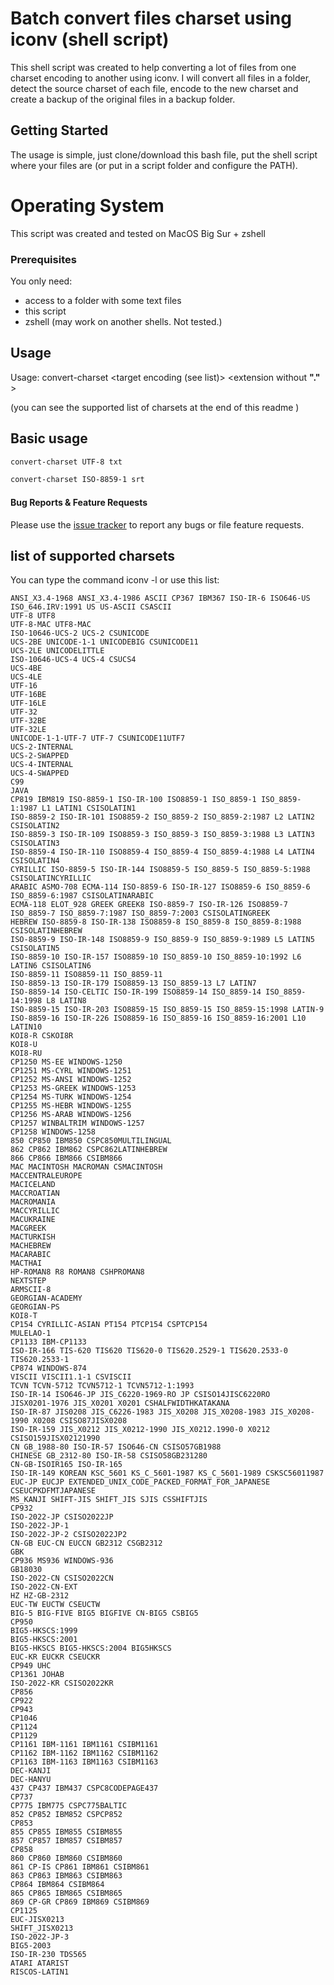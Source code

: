 # Batch convert files charset using iconv (shell script)

This shell script was created to help converting a lot of files from one charset encoding to another using iconv. I will convert all files in a folder, detect the source charset of each file, encode to the new charset and create a backup of the original files in a backup folder.

## Getting Started

The usage is simple, just clone/download this bash file, put the shell script where your files are (or put in a script folder and configure the PATH).

# Operating System

This script was created and tested on MacOS Big Sur + zshell
### Prerequisites

You only need:

* access to a folder with some text files
* this script
* zshell (may work on another shells. Not tested.)

## Usage

Usage: convert-charset <target encoding (see list)> <extension without **"."** >

(you can see the supported list of charsets at the end of this readme )

## Basic usage

```bash
convert-charset UTF-8 txt
```

```bash
convert-charset ISO-8859-1 srt
```

#### Bug Reports & Feature Requests

Please use the [issue tracker](https://github.com/PauloCarrasco/zsh-batch-convert-charset-iconv/issues) to report any bugs or file feature requests.


## list of supported charsets

You can type the command iconv -l or use this list:

```
ANSI_X3.4-1968 ANSI_X3.4-1986 ASCII CP367 IBM367 ISO-IR-6 ISO646-US ISO_646.IRV:1991 US US-ASCII CSASCII
UTF-8 UTF8
UTF-8-MAC UTF8-MAC
ISO-10646-UCS-2 UCS-2 CSUNICODE
UCS-2BE UNICODE-1-1 UNICODEBIG CSUNICODE11
UCS-2LE UNICODELITTLE
ISO-10646-UCS-4 UCS-4 CSUCS4
UCS-4BE
UCS-4LE
UTF-16
UTF-16BE
UTF-16LE
UTF-32
UTF-32BE
UTF-32LE
UNICODE-1-1-UTF-7 UTF-7 CSUNICODE11UTF7
UCS-2-INTERNAL
UCS-2-SWAPPED
UCS-4-INTERNAL
UCS-4-SWAPPED
C99
JAVA
CP819 IBM819 ISO-8859-1 ISO-IR-100 ISO8859-1 ISO_8859-1 ISO_8859-1:1987 L1 LATIN1 CSISOLATIN1
ISO-8859-2 ISO-IR-101 ISO8859-2 ISO_8859-2 ISO_8859-2:1987 L2 LATIN2 CSISOLATIN2
ISO-8859-3 ISO-IR-109 ISO8859-3 ISO_8859-3 ISO_8859-3:1988 L3 LATIN3 CSISOLATIN3
ISO-8859-4 ISO-IR-110 ISO8859-4 ISO_8859-4 ISO_8859-4:1988 L4 LATIN4 CSISOLATIN4
CYRILLIC ISO-8859-5 ISO-IR-144 ISO8859-5 ISO_8859-5 ISO_8859-5:1988 CSISOLATINCYRILLIC
ARABIC ASMO-708 ECMA-114 ISO-8859-6 ISO-IR-127 ISO8859-6 ISO_8859-6 ISO_8859-6:1987 CSISOLATINARABIC
ECMA-118 ELOT_928 GREEK GREEK8 ISO-8859-7 ISO-IR-126 ISO8859-7 ISO_8859-7 ISO_8859-7:1987 ISO_8859-7:2003 CSISOLATINGREEK
HEBREW ISO-8859-8 ISO-IR-138 ISO8859-8 ISO_8859-8 ISO_8859-8:1988 CSISOLATINHEBREW
ISO-8859-9 ISO-IR-148 ISO8859-9 ISO_8859-9 ISO_8859-9:1989 L5 LATIN5 CSISOLATIN5
ISO-8859-10 ISO-IR-157 ISO8859-10 ISO_8859-10 ISO_8859-10:1992 L6 LATIN6 CSISOLATIN6
ISO-8859-11 ISO8859-11 ISO_8859-11
ISO-8859-13 ISO-IR-179 ISO8859-13 ISO_8859-13 L7 LATIN7
ISO-8859-14 ISO-CELTIC ISO-IR-199 ISO8859-14 ISO_8859-14 ISO_8859-14:1998 L8 LATIN8
ISO-8859-15 ISO-IR-203 ISO8859-15 ISO_8859-15 ISO_8859-15:1998 LATIN-9
ISO-8859-16 ISO-IR-226 ISO8859-16 ISO_8859-16 ISO_8859-16:2001 L10 LATIN10
KOI8-R CSKOI8R
KOI8-U
KOI8-RU
CP1250 MS-EE WINDOWS-1250
CP1251 MS-CYRL WINDOWS-1251
CP1252 MS-ANSI WINDOWS-1252
CP1253 MS-GREEK WINDOWS-1253
CP1254 MS-TURK WINDOWS-1254
CP1255 MS-HEBR WINDOWS-1255
CP1256 MS-ARAB WINDOWS-1256
CP1257 WINBALTRIM WINDOWS-1257
CP1258 WINDOWS-1258
850 CP850 IBM850 CSPC850MULTILINGUAL
862 CP862 IBM862 CSPC862LATINHEBREW
866 CP866 IBM866 CSIBM866
MAC MACINTOSH MACROMAN CSMACINTOSH
MACCENTRALEUROPE
MACICELAND
MACCROATIAN
MACROMANIA
MACCYRILLIC
MACUKRAINE
MACGREEK
MACTURKISH
MACHEBREW
MACARABIC
MACTHAI
HP-ROMAN8 R8 ROMAN8 CSHPROMAN8
NEXTSTEP
ARMSCII-8
GEORGIAN-ACADEMY
GEORGIAN-PS
KOI8-T
CP154 CYRILLIC-ASIAN PT154 PTCP154 CSPTCP154
MULELAO-1
CP1133 IBM-CP1133
ISO-IR-166 TIS-620 TIS620 TIS620-0 TIS620.2529-1 TIS620.2533-0 TIS620.2533-1
CP874 WINDOWS-874
VISCII VISCII1.1-1 CSVISCII
TCVN TCVN-5712 TCVN5712-1 TCVN5712-1:1993
ISO-IR-14 ISO646-JP JIS_C6220-1969-RO JP CSISO14JISC6220RO
JISX0201-1976 JIS_X0201 X0201 CSHALFWIDTHKATAKANA
ISO-IR-87 JIS0208 JIS_C6226-1983 JIS_X0208 JIS_X0208-1983 JIS_X0208-1990 X0208 CSISO87JISX0208
ISO-IR-159 JIS_X0212 JIS_X0212-1990 JIS_X0212.1990-0 X0212 CSISO159JISX02121990
CN GB_1988-80 ISO-IR-57 ISO646-CN CSISO57GB1988
CHINESE GB_2312-80 ISO-IR-58 CSISO58GB231280
CN-GB-ISOIR165 ISO-IR-165
ISO-IR-149 KOREAN KSC_5601 KS_C_5601-1987 KS_C_5601-1989 CSKSC56011987
EUC-JP EUCJP EXTENDED_UNIX_CODE_PACKED_FORMAT_FOR_JAPANESE CSEUCPKDFMTJAPANESE
MS_KANJI SHIFT-JIS SHIFT_JIS SJIS CSSHIFTJIS
CP932
ISO-2022-JP CSISO2022JP
ISO-2022-JP-1
ISO-2022-JP-2 CSISO2022JP2
CN-GB EUC-CN EUCCN GB2312 CSGB2312
GBK
CP936 MS936 WINDOWS-936
GB18030
ISO-2022-CN CSISO2022CN
ISO-2022-CN-EXT
HZ HZ-GB-2312
EUC-TW EUCTW CSEUCTW
BIG-5 BIG-FIVE BIG5 BIGFIVE CN-BIG5 CSBIG5
CP950
BIG5-HKSCS:1999
BIG5-HKSCS:2001
BIG5-HKSCS BIG5-HKSCS:2004 BIG5HKSCS
EUC-KR EUCKR CSEUCKR
CP949 UHC
CP1361 JOHAB
ISO-2022-KR CSISO2022KR
CP856
CP922
CP943
CP1046
CP1124
CP1129
CP1161 IBM-1161 IBM1161 CSIBM1161
CP1162 IBM-1162 IBM1162 CSIBM1162
CP1163 IBM-1163 IBM1163 CSIBM1163
DEC-KANJI
DEC-HANYU
437 CP437 IBM437 CSPC8CODEPAGE437
CP737
CP775 IBM775 CSPC775BALTIC
852 CP852 IBM852 CSPCP852
CP853
855 CP855 IBM855 CSIBM855
857 CP857 IBM857 CSIBM857
CP858
860 CP860 IBM860 CSIBM860
861 CP-IS CP861 IBM861 CSIBM861
863 CP863 IBM863 CSIBM863
CP864 IBM864 CSIBM864
865 CP865 IBM865 CSIBM865
869 CP-GR CP869 IBM869 CSIBM869
CP1125
EUC-JISX0213
SHIFT_JISX0213
ISO-2022-JP-3
BIG5-2003
ISO-IR-230 TDS565
ATARI ATARIST
RISCOS-LATIN1
```

